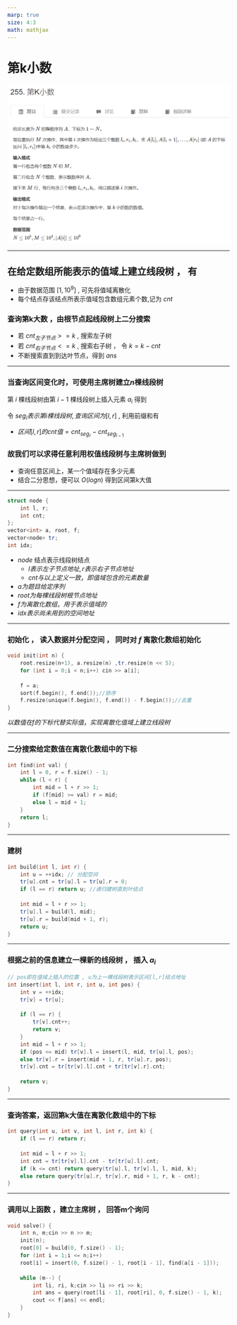 ```yaml
---
marp: true
size: 4:3
math: mathjax
---
```

# 第k小数

![picture 0](/images/2341c1822305d3441e9f9aedaf17523f0387386351316f7766a4f1a6be5cceac.png)  

---

## 在给定数组所能表示的值域上建立线段树 ， 有

- 由于数据范围 $[1,10^9]$ , 可先将值域离散化
- 每个结点存该结点所表示值域包含数组元素个数,记为 $cnt$

### 查询第k大数 ，由根节点起线段树上二分搜索

- 若 $cnt_{左子节点} >= k$ , 搜索左子树
- 若 $cnt_{右子节点} <= k$ , 搜索右子树 ， 令 $k=k-cnt$
- 不断搜索直到到达叶节点，得到 $ans$

---

### 当查询区间变化时，可使用主席树建立$n$棵线段树

第 $i$ 棵线段树由第 $i-1$ 棵线段树上插入元素 $a_i$ 得到

令 $seg_i 表示第i棵线段树 , 查询区间为[l,r]$ , 利用前缀和有

- $区间[l,r]的cnt值=cnt_{seg_r}-cnt_{seg_{l-1}}$

### 故我们可以求得任意利用权值线段树与主席树做到

- 查询任意区间上，某一个值域存在多少元素
- 结合二分思想，便可以 $O(logn)$ 得到区间第k大值

---

```cpp
struct node {
    int l, r;
    int cnt;
};
vector<int> a, root, f;
vector<node> tr;
int idx;
```

- $node$ 结点表示线段树结点
  - $l表示左子节点地址,r表示右子节点地址$
  - $cnt 与以上定义一致，即值域包含的元素数量$
- $a为题目给定序列$
- $root为每棵线段树根节点地址$
- $f为离散化数组，用于表示值域的$
- $idx表示尚未用到的空间地址$

---

### 初始化 ， 读入数据并分配空间 ， 同时对 $f$ 离散化数组初始化  

```cpp
void init(int n) {
    root.resize(n+1), a.resize(n) ,tr.resize(n << 5);
    for (int i = 0;i < n;i++) cin >> a[i];

    f = a;
    sort(f.begin(), f.end());//排序
    f.resize(unique(f.begin(), f.end()) - f.begin());//去重
}
```

$以数值在f的下标代替实际值，实现离散化值域上建立线段树$

---

### 二分搜索给定数值在离散化数组中的下标

```cpp
int find(int val) {
    int l = 0, r = f.size() - 1;
    while (l < r) {
        int mid = l + r >> 1;
        if (f[mid] >= val) r = mid;
        else l = mid + 1;
    }
    return l;
}
```

---

### 建树

```cpp
int build(int l, int r) {
    int u = ++idx; // 分配空间
    tr[u].cnt = tr[u].l = tr[u].r = 0;
    if (l == r) return u; //递归建树直到叶结点

    int mid = l + r >> 1;
    tr[u].l = build(l, mid);
    tr[u].r = build(mid + 1, r);
    return u;
}
```

---

### 根据之前的信息建立一棵新的线段树 ， 插入 $a_i$

```cpp
// pos即在值域上插入的位置 , u为上一棵线段树表示区间[l,r]结点地址
int insert(int l, int r, int u, int pos) {
    int v = ++idx;
    tr[v] = tr[u];

    if (l == r) {
        tr[v].cnt++;
        return v;
    }
    int mid = l + r >> 1;
    if (pos <= mid) tr[v].l = insert(l, mid, tr[u].l, pos);
    else tr[v].r = insert(mid + 1, r, tr[u].r, pos);
    tr[v].cnt = tr[tr[v].l].cnt + tr[tr[v].r].cnt;

    return v;
}
```

---

### 查询答案，返回第k大值在离散化数组中的下标

```cpp
int query(int u, int v, int l, int r, int k) {
    if (l == r) return r;

    int mid = l + r >> 1;
    int cnt = tr[tr[v].l].cnt - tr[tr[u].l].cnt;
    if (k <= cnt) return query(tr[u].l, tr[v].l, l, mid, k);
    else return query(tr[u].r, tr[v].r, mid + 1, r, k - cnt);
}
```

---

### 调用以上函数 ，建立主席树 ， 回答m个询问

```cpp
void solve() {
    int n, m;cin >> n >> m;
    init(n);
    root[0] = build(0, f.size() - 1);
    for (int i = 1;i <= n;i++) 
    root[i] = insert(0, f.size() - 1, root[i - 1], find(a[i - 1]));

    while (m--) {
        int li, ri, k;cin >> li >> ri >> k;
        int ans = query(root[li - 1], root[ri], 0, f.size() - 1, k);
        cout << f[ans] << endl;
    }
}
```

